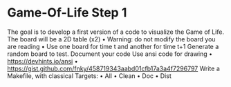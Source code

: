 # Game-Of-Life Step 1
The goal is to develop a first version of a code to visualize the Game of Life.
The board will be a 2D table (x2)
• Warning: do not modify the board you are reading
• Use one board for time t and another for time t+1
Generate a random board to test.
Document your code
Use ansi code for drawing
• https://devhints.io/ansi
• https://gist.github.com/fnky/458719343aabd01cfb17a3a4f7296797
Write a Makefile, with classical Targets:
• All
• Clean
• Doc
• Dist 
